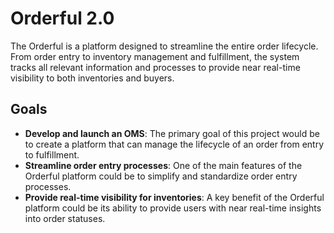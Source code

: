 # Orderful 2.0

The Orderful is a platform designed to streamline the entire order lifecycle. From order entry to inventory management and fulfillment, the system tracks all relevant information and processes to provide near real-time visibility to both inventories and buyers.

## Goals

- **Develop and launch an OMS**: The primary goal of this project would be to create a platform that can manage the lifecycle of an order from entry to fulfillment.
- **Streamline order entry processes**: One of the main features of the Orderful platform could be to simplify and standardize order entry processes.
- **Provide real-time visibility for inventories**: A key benefit of the Orderful platform could be its ability to provide users with near real-time insights into order statuses.
